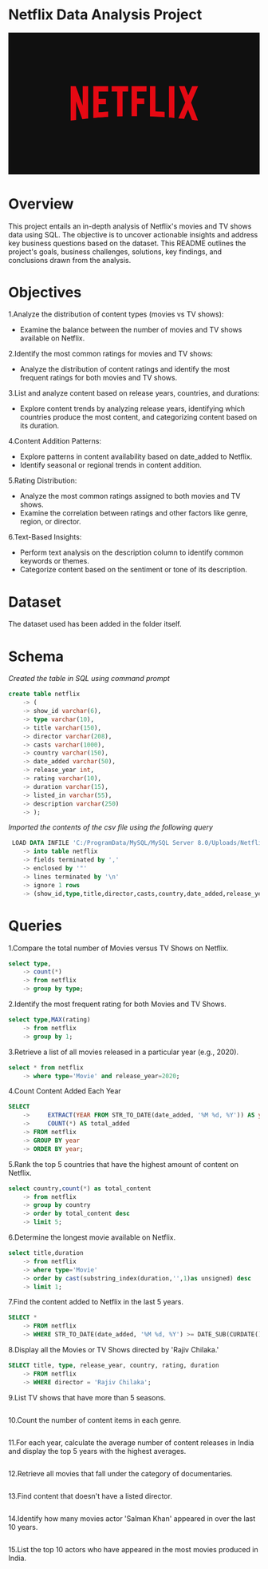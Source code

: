 # Netflix Data Analysis Project

![Netflix logo](https://github.com/vidita30/Netflix_SQL_Project/blob/main/n%20logo.jpg)

# Overview
This project entails an in-depth analysis of Netflix's movies and TV shows data using SQL. The objective is to uncover actionable insights and address key business questions based on the dataset. This README outlines the project's goals, business challenges, solutions, key findings, and conclusions drawn from the analysis.

# Objectives
1.Analyze the distribution of content types (movies vs TV shows): 
- Examine the balance between the number of movies and TV shows available on Netflix.
  
2.Identify the most common ratings for movies and TV shows:
- Analyze the distribution of content ratings and identify the most frequent ratings for both movies and TV shows.</br>

3.List and analyze content based on release years, countries, and durations:</br>
- Explore content trends by analyzing release years, identifying which countries produce the most content, and categorizing    content based on its duration.</br>

4.Content Addition Patterns:</br>
- Explore patterns in content availability based on date_added to Netflix.</br>
- Identify seasonal or regional trends in content addition.</br>

5.Rating Distribution:</br>
- Analyze the most common ratings assigned to both movies and TV shows.</br>
- Examine the correlation between ratings and other factors like genre, region, or director.</br>

6.Text-Based Insights:</br>
- Perform text analysis on the description column to identify common keywords or themes.</br>
- Categorize content based on the sentiment or tone of its description.</br>

# Dataset
The dataset used has been added in the folder itself.

# Schema
*Created the table in SQL using command prompt* 
```sql
create table netflix
    -> (
    -> show_id varchar(6),
    -> type varchar(10),
    -> title varchar(150),
    -> director varchar(208),
    -> casts varchar(1000),
    -> country varchar(150),
    -> date_added varchar(50),
    -> release_year int,
    -> rating varchar(10),
    -> duration varchar(15),
    -> listed_in varchar(55),
    -> description varchar(250)
    -> );
```
*Imported the contents of the csv file using the following query*
```sql
 LOAD DATA INFILE 'C:/ProgramData/MySQL/MySQL Server 8.0/Uploads/Netflix_data.csv'
    -> into table netflix
    -> fields terminated by ','
    -> enclosed by '"'
    -> lines terminated by '\n'
    -> ignore 1 rows
    -> (show_id,type,title,director,casts,country,date_added,release_year,rating,duration,listed_in,description);
```
# Queries 
1.Compare the total number of Movies versus TV Shows on Netflix.
```sql
select type,
    -> count(*)
    -> from netflix
    -> group by type;
```

2.Identify the most frequent rating for both Movies and TV Shows.
```sql
select type,MAX(rating)
    -> from netflix
    -> group by 1;
```
3.Retrieve a list of all movies released in a particular year (e.g., 2020).
```sql
select * from netflix
    -> where type='Movie' and release_year=2020;
```
4.Count Content Added Each Year
```sql
SELECT
    ->     EXTRACT(YEAR FROM STR_TO_DATE(date_added, '%M %d, %Y')) AS year,
    ->     COUNT(*) AS total_added
    -> FROM netflix
    -> GROUP BY year
    -> ORDER BY year;
```
5.Rank the top 5 countries that have the highest amount of content on Netflix.
```sql
select country,count(*) as total_content
    -> from netflix
    -> group by country
    -> order by total_content desc
    -> limit 5;
```
6.Determine the longest movie available on Netflix.
```sql
select title,duration
    -> from netflix
    -> where type='Movie'
    -> order by cast(substring_index(duration,'',1)as unsigned) desc
    -> limit 1;
```
7.Find the content added to Netflix in the last 5 years.
```sql
SELECT *
    -> FROM netflix
    -> WHERE STR_TO_DATE(date_added, '%M %d, %Y') >= DATE_SUB(CURDATE(), INTERVAL 5 YEAR);
```
8.Display all the Movies or TV Shows directed by 'Rajiv Chilaka.'
```sql
SELECT title, type, release_year, country, rating, duration
    -> FROM netflix
    -> WHERE director = 'Rajiv Chilaka';
```
9.List TV shows that have more than 5 seasons.
```sql

```
10.Count the number of content items in each genre.
```sql

```
11.For each year, calculate the average number of content releases in India and display the top 5 years with the highest averages.
```sql

```
12.Retrieve all movies that fall under the category of documentaries.
```sql

```
13.Find content that doesn't have a listed director.
```sql

```
14.Identify how many movies actor 'Salman Khan' appeared in over the last 10 years.
```sql

```
15.List the top 10 actors who have appeared in the most movies produced in India.
```sql

```
